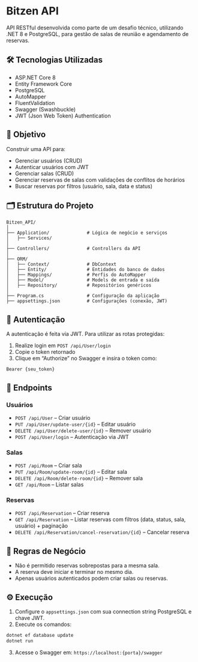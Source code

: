 # Bitzen API

API RESTful desenvolvida como parte de um desafio técnico, utilizando .NET 8 e PostgreSQL, para gestão de salas de reunião e agendamento de reservas.

## 🛠 Tecnologias Utilizadas

- ASP.NET Core 8
- Entity Framework Core
- PostgreSQL
- AutoMapper
- FluentValidation
- Swagger (Swashbuckle)
- JWT (Json Web Token) Authentication

## 🎯 Objetivo

Construir uma API para:
- Gerenciar usuários (CRUD)
- Autenticar usuários com JWT
- Gerenciar salas (CRUD)
- Gerenciar reservas de salas com validações de conflitos de horários
- Buscar reservas por filtros (usuário, sala, data e status)

## 🗂 Estrutura do Projeto

```
Bitzen_API/
│
├── Application/              # Lógica de negócio e serviços
│   ├── Services/
│
├── Controllers/              # Controllers da API
│
├── ORM/
│   ├── Context/              # DbContext
│   ├── Entity/               # Entidades do banco de dados
│   ├── Mappings/             # Perfis do AutoMapper
│   ├── Model/                # Models de entrada e saída
│   ├── Repository/           # Repositórios genéricos
│
├── Program.cs                # Configuração da aplicação
├── appsettings.json          # Configurações (conexão, JWT)
```

## 🔐 Autenticação

A autenticação é feita via JWT. Para utilizar as rotas protegidas:

1. Realize login em `POST /api/User/login`
2. Copie o token retornado
3. Clique em “Authorize” no Swagger e insira o token como:

```
Bearer {seu_token}
```

## 🧪 Endpoints

  ### Usuários
  - `POST /api/User` – Criar usuário
  - `PUT /api/User/update-user/{id}` – Editar usuário
  - `DELETE /api/User/delete-user/{id}` – Remover usuário
  - `POST /api/User/login` – Autenticação via JWT
  
  ### Salas
  - `POST /api/Room` – Criar sala
  - `PUT /api/Room/update-room/{id}` – Editar sala
  - `DELETE /api/Room/delete-room/{id}` – Remover sala
  - `GET /api/Room` – Listar salas
  
  ### Reservas
  - `POST /api/Reservation` – Criar reserva
  - `GET /api/Reservation` – Listar reservas com filtros (data, status, sala, usuário) + paginação
  - `DELETE /api/Reservation/cancel-reservation/{id}` – Cancelar reserva
  
  ## 📌 Regras de Negócio
  
  - Não é permitido reservas sobrepostas para a mesma sala.
  - A reserva deve iniciar e terminar no mesmo dia.
  - Apenas usuários autenticados podem criar salas ou reservas.

## ⚙️ Execução

1. Configure o `appsettings.json` com sua connection string PostgreSQL e chave JWT.
2. Execute os comandos:
```bash
dotnet ef database update
dotnet run
```
3. Acesse o Swagger em: `https://localhost:{porta}/swagger`
